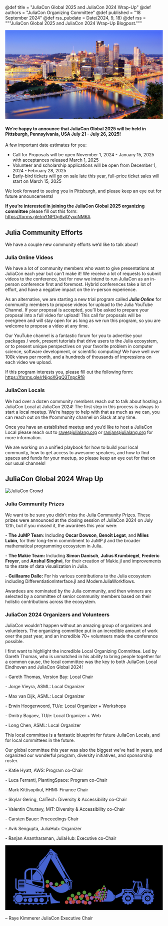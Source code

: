 @def title = "JuliaCon Global 2025 and JuliaCon 2024 Wrap-Up"
@def authors = "JuliaCon Organizing Committee"
@def published = "18 September 2024"
@def rss_pubdate = Date(2024, 9, 18)
@def rss = """JuliaCon Global 2025 and JuliaCon 2024 Wrap-Up Blogpost."""

![Pittsburgh Skyline](/assets/blog/2024-JuliaCon/AdobeStock_50245829.jpeg)
#### We’re happy to announce that JuliaCon Global 2025 will be held in Pittsburgh, Pennsylvania, USA July 21 - July 26, 2025!

A few important date estimates for you:

- Call for Proposals will be open November 1, 2024 - January 15, 2025 with acceptances released March 1, 2025
- Volunteer and scholarship applications will be open from December 1, 2024 - February 28, 2025
- Early-bird tickets will go on sale late this year, full-price ticket sales will start on March 15, 2025

We look forward to seeing you in Pittsburgh, and please keep an eye out for future announcements!

**If you’re interested in joining the JuliaCon Global 2025 organizing committee** please fill out this form: <https://forms.gle/mYNPDgSvAYyxcNM6A>

## Julia Community Efforts

We have a couple new community efforts we’d like to talk about!

### Julia Online Videos

We have a lot of community members who want to give presentations at JuliaCon each year but can’t make it! We receive a lot of requests to submit videos to the conference, but for now we intend to run JuliaCon as an in-person conference first and foremost. Hybrid conferences take a lot of effort, and have a negative impact on the in-person experience.

As an alternative, we are starting a new trial program called ***Julia Online*** for community members to propose videos for upload to the Julia YouTube Channel. If your proposal is accepted, you’ll be asked to prepare your proposal into a full video for upload! This call for proposals will be evergreen and will stay open for as long as we run this program, so you are welcome to propose a video at any time.

Our YouTube channel is a fantastic forum for you to advertise your packages / work, present tutorials that drive users to the Julia ecosystem, or to present unique perspectives on your favorite problem in computer science, software development, or scientific computing! We have well over 100k views per month, and a hundreds of thousands of impressions on each video we upload.

If this program interests you, please fill out the following form: <https://forms.gle/rNjqoXGgQ3TnpcRf8>

### JuliaCon Locals

We had over a dozen community members reach out to talk about hosting a JuliaCon Local at JuliaCon 2024! 
The first step in this process is always to start a local meetup. We’re happy to help with that as much as we can, you can reach out on the #community channel on Slack at any time. 

Once you have an established meetup and you’d like to host a JuliaCon Local please reach out to raye@julialang.org or ranjan@julialang.org for more information.

We are working on a unified playbook for how to build your local community, how to get access to awesome speakers, and how to find spaces and funds for your meetup, so please keep an eye out for that on our usual channels!

## JuliaCon Global 2024 Wrap Up

![JuliaCon Crowd](/assets/blog/2024-JuliaCon/140A0016.jpg)

### Julia Community Prizes

We want to be sure you didn’t miss the Julia Community Prizes. These prizes were announced at the closing session of JuliaCon 2024 on July 12th, but if you missed it, the awardees this year were:

\- **The JuMP Team**: Including **Oscar Dowson**, **Benoît Legat**, and **Miles Lubin**, for their long-term commitment to JuMP.jl and the broader mathematical programming ecosystem in Julia.

\- **The Makie Team:** Including **Simon Danisch**, **Julius Krumbiegel**, **Frederic Freyer**, and **Anshul Singhvi**, for their creation of Makie.jl and improvements to the state of data visualization in Julia.

\- **Guillaume Dalle:** For his various contributions to the Julia ecosystem including DifferentiationInterface.jl and ModernJuliaWorkflows.

Awardees are nominated by the Julia community, and then winners are selected by a committee of senior community members based on their holistic contributions across the ecosystem.

### JuliaCon 2024 Organizers and Volunteers

JuliaCon wouldn’t happen without an amazing group of organizers and volunteers. The organizing committee put in an incredible amount of work over the past year, and an incredible 70+ volunteers made the conference possible.

I first want to highlight the incredible Local Organizing Committee. Led by Gareth Thomas, who is unmatched in his ability to bring people together for a common cause, the local committee was the key to both JuliaCon Local Eindhoven and JuliaCon Global 2024!

\- Gareth Thomas, Version Bay: Local Chair

\- Jorge Vieyra, ASML: Local Organizer

\- Max van Dijk, ASML: Local Organizer

\- Erwin Hoogerwoord, TU/e: Local Organizer + Workshops

\- Dmitry Bagaev, TU/e: Local Organizer + Web

\- Long Chen, ASML: Local Organizer

This local committee is a fantastic blueprint for future JuliaCon Locals, and for local committees in the future.

Our global committee this year was also the biggest we’ve had in years, and organized our wonderful program, diversity initiatives, and sponsorship roster. 

\- Katie Hyatt, AWS: Program co-Chair

\- Luca Ferranti, PlantingSpace: Program co-Chair

\- Mark Kittisopikul, HHMI: Finance Chair

\- Skylar Gering, CalTech: Diversity & Accessibility co-Chair

\- Valentin Churavy, MIT: Diversity & Accessibility co-Chair

\- Carsten Bauer: Proceedings Chair

\- Avik Sengupta, JuliaHub: Organizer

\- Ranjan Anantharaman, JuliaHub: Executive co-Chair

![JuliaCon Construction Edition](/assets/blog/2024-JuliaCon/tractors.png)

– Raye Kimmerer
JuliaCon Executive Chair
